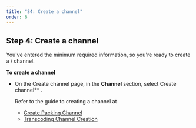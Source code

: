 ```yaml
---
title: "S4: Create a channel"
order: 6
---
```


## Step 4: Create a channel

You've entered the minimum required information, so you're ready to create a \ channel.

**To create a channel**

- On the Create channel page, in the **Channel** section, select Create channel\*\* .

  Refer to the guide to creating a channel at

  - [Create Packing Channel](../03-transcode-package-channel/02-create-package-channel.md)
  - [Transcoding Channel Creation](../03-transcode-package-channel/03-create-transcode-channel.md)
